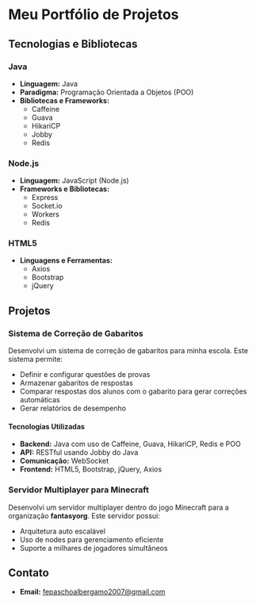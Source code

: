 # Meu Portfólio de Projetos

## Tecnologias e Bibliotecas

### Java
- **Linguagem:** Java
- **Paradigma:** Programação Orientada a Objetos (POO)
- **Bibliotecas e Frameworks:**
  - Caffeine
  - Guava
  - HikariCP
  - Jobby
  - Redis

### Node.js
- **Linguagem:** JavaScript (Node.js)
- **Frameworks e Bibliotecas:**
  - Express
  - Socket.io
  - Workers
  - Redis

### HTML5
- **Linguagens e Ferramentas:**
  - Axios
  - Bootstrap
  - jQuery

## Projetos

### Sistema de Correção de Gabaritos
Desenvolvi um sistema de correção de gabaritos para minha escola. Este sistema permite:
- Definir e configurar questões de provas
- Armazenar gabaritos de respostas
- Comparar respostas dos alunos com o gabarito para gerar correções automáticas
- Gerar relatórios de desempenho

#### Tecnologias Utilizadas
- **Backend:** Java com uso de Caffeine, Guava, HikariCP, Redis e POO
- **API:** RESTful usando Jobby do Java
- **Comunicação:** WebSocket
- **Frontend:** HTML5, Bootstrap, jQuery, Axios

### Servidor Multiplayer para Minecraft
Desenvolvi um servidor multiplayer dentro do jogo Minecraft para a organização **fantasyorg**. Este servidor possui:
- Arquitetura auto escalável
- Uso de nodes para gerenciamento eficiente
- Suporte a milhares de jogadores simultâneos

## Contato
- **Email:** [fepaschoalbergamo2007@gmail.com](mailto:fepaschoalbergamo2007@gmail.com)
